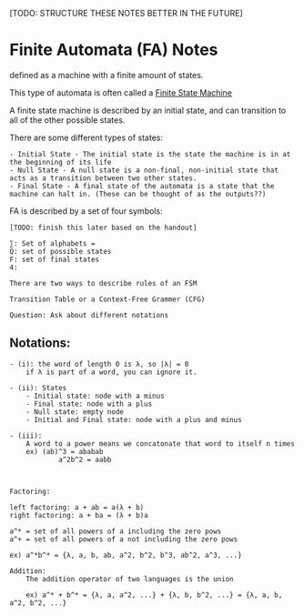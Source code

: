 [TODO: STRUCTURE THESE NOTES BETTER IN THE FUTURE]
# Finite Automata (FA) Notes

defined as a machine with a finite amount of states.

This type of automata is often called a [Finite State Machine](https://en.wikipedia.org/wiki/Finite-state_machine)

A finite state machine is described by an initial state, and can transition to all of the other possible states.

There are some different types of states:

	- Initial State - The initial state is the state the machine is in at the beginning of its life
	- Null State - A null state is a non-final, non-initial state that acts as a transition between two other states.
	- Final State - A final state of the automata is a state that the machine can halt in. (These can be thought of as the outputs??)

FA is described by a set of four symbols:

	[TODO: finish this later based on the handout]

	∑: Set of alphabets = 
	Q: set of possible states
	F: set of final states
	4: 

	There are two ways to describe rules of an FSM

	Transition Table or a Context-Free Grammer (CFG)

	Question: Ask about different notations


## Notations: 
	- (i): the word of length 0 is λ, so |λ| = 0
		if λ is part of a word, you can ignore it.

	- (ii): States
		- Initial state: node with a minus 
		- Final state: node with a plus
		- Null state: empty node
		- Initial and Final state: node with a plus and minus
	
	- (iii):
		A word to a power means we concatonate that word to itself n times
		ex) (ab)^3 = ababab
				a^2b^2 = aabb



	Factoring:
		
	left factoring: a + ab = a(λ + b)
	right factoring: a + ba = (λ + b)a

	a^* = set of all powers of a including the zero pows 
	a^+ = set of all powers of a not including the zero pows

	ex) a^*b^* = {λ, a, b, ab, a^2, b^2, b^3, ab^2, a^3, ...}

	Addition:
		The addition operator of two languages is the union

		ex) a^* + b^* = {λ, a, a^2, ...} + {λ, b, b^2, ...} = {λ, a, b, a^2, b^2, ...}
		
	
